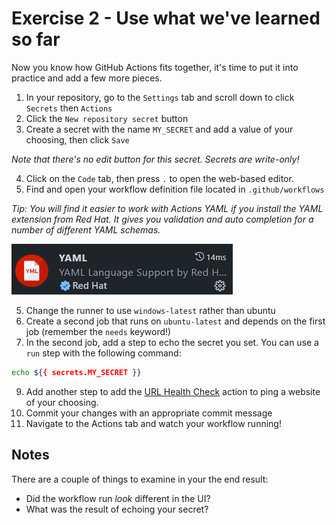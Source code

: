 # Exercise 2 - Use what we've learned so far

Now you know how GitHub Actions fits together, it's time to put it into practice and add a few more pieces.

1. In your repository, go to the `Settings` tab and scroll down to click `Secrets` then `Actions`
2. Click the `New repository secret` button
3. Create a secret with the name `MY_SECRET` and add a value of your choosing, then click `Save`

_Note that there's no edit button for this secret. Secrets are write-only!_

4. Click on the `Code` tab, then press `.` to open the web-based editor.
5. Find and open your workflow definition file located in `.github/workflows`

_Tip: You will find it easier to work with Actions YAML if you install the YAML extension from Red Hat. It gives you validation and auto completion for a number of different YAML schemas._

![YAML Extension](../../images/github-dev-redhat-yaml.png)

5. Change the runner to use `windows-latest` rather than ubuntu
6. Create a second job that runs on `ubuntu-latest` and depends on the first job (remember the `needs` keyword!)
7. In the second job, add a step to echo the secret you set. You can use a `run` step with the following command:

```bash
echo ${{ secrets.MY_SECRET }}
```

9. Add another step to add the [URL Health Check](https://github.com/marketplace/actions/url-health-check) action to ping a website of your choosing.
10. Commit your changes with an appropriate commit message
11. Navigate to the Actions tab and watch your workflow running!

## Notes
There are a couple of things to examine in your the end result:
- Did the workflow run _look_ different in the UI?
- What was the result of echoing your secret?